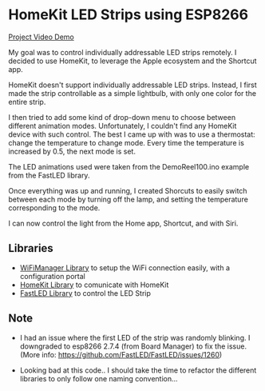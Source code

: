 # HomeKit LED Strips using ESP8266

[Project Video Demo](https://youtu.be/LauEOlCBuvg)

My goal was to control individually addressable LED strips remotely.
I decided to use HomeKit, to leverage the Apple ecosystem and the Shortcut app.

HomeKit doesn't support individually addressable LED strips.
Instead, I first made the strip controllable as a simple lightbulb, with only one color for the entire strip.

I then tried to add some kind of drop-down menu to choose between different animation modes.
Unfortunately, I couldn't find any HomeKit device with such control. 
The best I came up with was to use a thermostat: change the temperature to change mode.
Every time the temperature is increased by 0.5, the next mode is set.

The LED animations used were taken from the DemoReel100.ino example from the FastLED library.

Once everything was up and running, I created Shorcuts to easily switch between each mode by
turning off the lamp, and setting the temperature corresponding to the mode.

I can now control the light from the Home app, Shortcut, and with Siri.

## Libraries

- [WiFiManager Library](https://github.com/tzapu/WiFiManager) to setup the WiFi connection easily, with a configuration portal</br>
- [HomeKit Library](https://github.com/Mixiaoxiao/Arduino-HomeKit-ESP8266) to comunicate with HomeKit</br>
- [FastLED Library](https://fastled.io) to control the LED Strip</br>

## Note 
- I had an issue where the first LED of the strip was randomly blinking. 
I downgraded to esp8266 2.7.4 (from Board Manager) to fix the issue.
(More info: https://github.com/FastLED/FastLED/issues/1260)

- Looking bad at this code.. I should take the time to refactor the different libraries to only follow one naming convention... 

